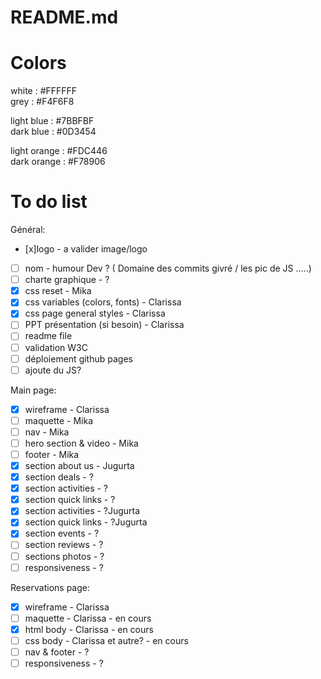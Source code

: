 # README.md

# Colors

white : #FFFFFF  
grey : #F4F6F8

light blue : #7BBFBF  
dark blue : #0D3454

light orange : #FDC446  
dark orange : #F78906

# To do list

Général:

- [x]logo - a valider image/logo
- [ ] nom - humour Dev ? ( Domaine des commits givré / les pic de JS .....)
- [ ] charte graphique - ?
- [x] css reset - Mika
- [x] css variables (colors, fonts) - Clarissa
- [x] css page general styles - Clarissa
- [ ] PPT présentation (si besoin) - Clarissa
- [ ] readme file
- [ ] validation W3C
- [ ] déploiement github pages
- [ ] ajoute du JS?

Main page:

- [x] wireframe - Clarissa
- [ ] maquette - Mika
- [ ] nav - Mika
- [ ] hero section & video - Mika
- [ ] footer - Mika
- [x] section about us - Jugurta
- [x] section deals - ?
- [x] section activities - ?
- [x] section quick links - ?
- [x] section activities - ?Jugurta
- [x] section quick links - ?Jugurta
- [x] section events - ?
- [ ] section reviews - ?
- [ ] sections photos - ?
- [ ] responsiveness - ?

Reservations page:

- [x] wireframe - Clarissa
- [ ] maquette - Clarissa - en cours
- [x] html body - Clarissa - en cours
- [ ] css body - Clarissa et autre? - en cours
- [ ] nav & footer - ?
- [ ] responsiveness - ?
